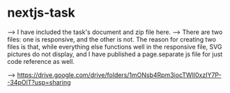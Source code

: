 # nextjs-task

--> I have included the task's document and zip file here.
--> There are two files: one is responsive, and the other is not. The reason for creating two files is that, while everything else functions well in the responsive file, SVG pictures do not display, and I have published a page.separate js file for just code reference as well. 



-->    https://drive.google.com/drive/folders/1mONsb4Rpm3iocTWIl0xzIY7P--34pOlT?usp=sharing
